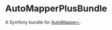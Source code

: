 # AutoMapperPlusBundle

A Symfony bundle for [AutoMapper+](https://www.github.com/mark-gerarts/automapper-plus).
